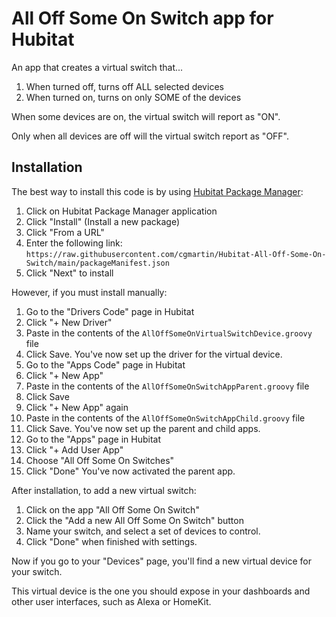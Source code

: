 # All Off Some On Switch app for Hubitat

An app that creates a virtual switch that...
1. When turned off, turns off ALL selected devices
2. When turned on, turns on only SOME of the devices

When some devices are on, the virtual switch will report as "ON".

Only when all devices are off will the virtual switch report as "OFF".

## Installation

The best way to install this code is by using [Hubitat Package Manager](https://community.hubitat.com/t/beta-hubitat-package-manager):
1. Click on Hubitat Package Manager application
2. Click "Install" (Install a new package)
3. Click "From a URL"
4. Enter the following link: `https://raw.githubusercontent.com/cgmartin/Hubitat-All-Off-Some-On-Switch/main/packageManifest.json`
5. Click "Next" to install

However, if you must install manually:

1. Go to the "Drivers Code" page in Hubitat
2. Click "+ New Driver"
3. Paste in the contents of the `AllOffSomeOnVirtualSwitchDevice.groovy` file
4. Click Save.  You've now set up the driver for the virtual device.
5. Go to the "Apps Code" page in Hubitat
6. Click "+ New App"
7. Paste in the contents of the `AllOffSomeOnSwitchAppParent.groovy` file
8. Click Save
9. Click "+ New App" again
10. Paste in the contents of the `AllOffSomeOnSwitchAppChild.groovy` file
11. Click Save.  You've now set up the parent and child apps.
12. Go to the "Apps" page in Hubitat
13. Click "+ Add User App"
14. Choose "All Off Some On Switches"
15. Click "Done"  You've now activated the parent app.

After installation, to add a new virtual switch:

1. Click on the app "All Off Some On Switch"
2. Click the "Add a new All Off Some On Switch" button
3. Name your switch, and select a set of devices to control. 
4. Click "Done" when finished with settings.

Now if you go to your "Devices" page, you'll find a new virtual device for your switch.

This virtual device is the one you should expose in your dashboards and other user interfaces, such as Alexa or HomeKit.
